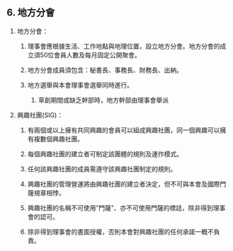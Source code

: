 ## 6. 地方分會

1. 地方分會：

   1. 理事會應根據生活、工作地點與地理位置，設立地方分會。地方分會的成立須50位會員人數及每月固定公開聚會。

   2. 地方分會成員須包含：秘書長、事務長、財務長、出納。

   3. 地方選舉與本會理事會選舉同時進行。

      1. 草創期間或缺乏幹部時，地方幹部由理事會舉派

2. 興趣社團\(SIG\)：

   1. 有兩個或以上擁有共同興趣的會員可以組成興趣社團，同一個興趣可以擁有複數個興趣社團。

   2. 每個興趣社團的建立者可制定該團體的規則及運作模式。

   3. 任何該興趣社團的成員需遵守該興趣社團制定的規則。

   4. 興趣社團的管理營運將由興趣社團的建立者決定，但不可與本會及國際門薩規章相悖。

   5. 興趣社團的名稱不可使用”門薩”、亦不可使用門薩的標誌，除非得到理事會的認可。

   6. 除非得到理事會的書面授權，否則本會對興趣社團的任何承諾一概不負責。



